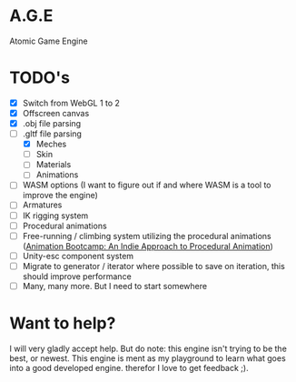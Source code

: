 # A.G.E
Atomic Game Engine

# TODO's
- [x] Switch from WebGL 1 to 2
- [x] Offscreen canvas
- [x] .obj file parsing
- [ ] .gltf file parsing
  - [x] Meches
  - [ ] Skin
  - [ ] Materials
  - [ ] Animations
- [ ] WASM options (I want to figure out if and where WASM is a tool to improve the engine)
- [ ] Armatures
- [ ] IK rigging system
- [ ] Procedural animations
- [ ] Free-running / climbing system utilizing the procedural animations ([Animation Bootcamp: An Indie Approach to Procedural Animation](https://www.youtube.com/watch?v=LNidsMesxSE))
- [ ] Unity-esc component system
- [ ] Migrate to generator / iterator where possible to save on iteration, this should improve performance
- [ ] Many, many more. But I need to start somewhere

# Want to help?
I will very gladly accept help. But do note: this engine isn't trying to be the best, or newest. This engine is ment as my playground to learn what goes into a good developed engine. therefor I love to get feedback ;).
